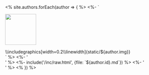---
---

<% site.authors.forEach(author => { %>
<%- `<div class="html-only">
  <img src="../../static/${author.img}" id="${author.id}" width="100px" />
</div>
<div class="latex-only">
  \\includegraphics[width=0.2\\linewidth]{static/${author.img}}
</div>` %>
<%- '<div class="continue">' %>
<%- include('/inc/raw.html', {file: `${author.id}.md`}) %>
<%- '</div>' %>
<% }) %>
